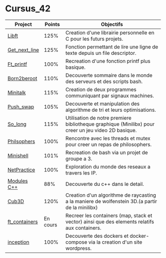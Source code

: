 # Cursus_42

| Project                                                                                                   | Points    | Objectifs                                                                                             |
| --------------------------------------------------------------------------------------------------------- | --------- | ----------------------------------------------------------------------------------------------------- |
| <a href="https://github.com/LeGodurix19/Cursus_42/tree/main/project_01_libft">Libft</a>                   | 125%      | Creation d'une librairie personnelle en C pour les futurs projets.                                    |
| <a href="https://github.com/LeGodurix19/Cursus_42/tree/main/project_02_get_next_line">Get_next_line</a>   | 125%      | Fonction permettant de lire une ligne de texte depuis un file descriptor.                             |
| <a href="https://github.com/LeGodurix19/Cursus_42/tree/main/project_03_ft_printf">Ft_printf</a>           | 100%      | Recreation d'une fonction printf plus basique.                                                        |
| <a href="https://github.com/LeGodurix19/Cursus_42/tree/main/project_04_born2beroot">Born2beroot</a>       | 110%      | Decouverte sommaire dans le monde des serveurs et des scripts bash.                                   |
| <a href="https://github.com/LeGodurix19/Cursus_42/tree/main/project_05_minitalk">Minitalk</a>             | 115%      | Creation de deux programmes communiquant par signaux machines.                                        |
| <a href="https://github.com/LeGodurix19/Cursus_42/tree/main/project_06_push_swap">Push_swap</a>           | 105%      | Decouverte et manipulation des algorithme de tri et leurs optimisations.                              |
| <a href="https://github.com/LeGodurix19/Cursus_42/tree/main/project_07_so_long">So_long</a>               | 115%      | Utilisation de notre premiere bibliotheque graphique (Minilibx) pour creer un jeu video 2D basique.   |
| <a href="https://github.com/LeGodurix19/Cursus_42/tree/main/project_08_philosophers">Philsophers</a>      | 100%      | Rencontre avec les threads et mutex pour creer un repas de philosophers.                              |
| <a href="https://github.com/LeGodurix19/Cursus_42/tree/main/project_09_minishell">Minishell</a>           | 101%      | Recreation de bash via un projet de groupe a 3.                                                       |
| <a href="https://github.com/LeGodurix19/Cursus_42/tree/main/project_10_net_practice">NetPractice</a>      | 100%      | Exploration du monde des reseaux a travers les IP.                                                    |
| <a href="https://github.com/LeGodurix19/Cursus_42/tree/main/project_11_cpp_modules">Modules C++</a>       | 88%       | Decouverte du c++ dans le detail.                                                                     |
| <a href="https://github.com/LeGodurix19/Cursus_42/tree/main/project_12_cub3D">Cub3D</a>                   | 120%      | Creation d'un algorithme de raycasting a la maniere de wolfenstein 3D.(a partir de la minilibx)       |
| <a href="https://github.com/LeGodurix19/Cursus_42/tree/main/project_13_ft_containers">ft_containers</a>   | En cours  | Recreer les containers (map, stack et vector) ainsi que des elements relatifs aux containers.         |
| <a href="https://github.com/LeGodurix19/Cursus_42/tree/main/project_14_inception">inception</a>           | 100%      | Decouverte des dockers et docker-compose via la creation d'un site wordpress.                         |
